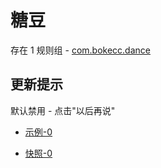 # 糖豆

存在 1 规则组 - [com.bokecc.dance](/src/apps/com.bokecc.dance.ts)

## 更新提示

默认禁用 - 点击"以后再说"

- [示例-0](https://m.gkd.li/57941037/9156698c-76bb-4921-a39d-96a20c45260b)

- [快照-0](https://i.gkd.li/import/14071977)
